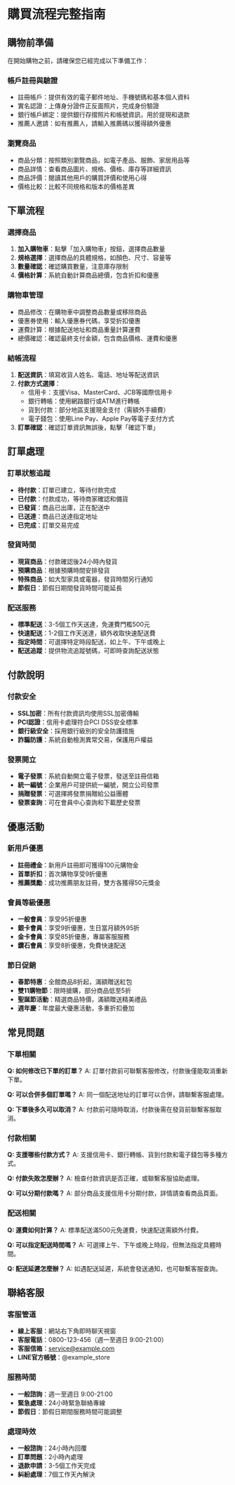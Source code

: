 # 購買流程完整指南

## 購物前準備
在開始購物之前，請確保您已經完成以下準備工作：

### 帳戶註冊與驗證
- 註冊帳戶：提供有效的電子郵件地址、手機號碼和基本個人資料
- 實名認證：上傳身分證件正反面照片，完成身份驗證
- 銀行帳戶綁定：提供銀行存摺照片和帳號資訊，用於提現和退款
- 推薦人邀請：如有推薦人，請輸入推薦碼以獲得額外優惠

### 瀏覽商品
- 商品分類：按照類別瀏覽商品，如電子產品、服飾、家居用品等
- 商品詳情：查看商品圖片、規格、價格、庫存等詳細資訊
- 商品評價：閱讀其他用戶的購買評價和使用心得
- 價格比較：比較不同規格和版本的價格差異

## 下單流程

### 選擇商品
1. **加入購物車**：點擊「加入購物車」按鈕，選擇商品數量
2. **規格選擇**：選擇商品的具體規格，如顏色、尺寸、容量等
3. **數量確認**：確認購買數量，注意庫存限制
4. **價格計算**：系統自動計算商品總價，包含折扣和優惠

### 購物車管理
- 商品修改：在購物車中調整商品數量或移除商品
- 優惠券使用：輸入優惠券代碼，享受折扣優惠
- 運費計算：根據配送地址和商品重量計算運費
- 總價確認：確認最終支付金額，包含商品價格、運費和優惠

### 結帳流程
1. **配送資訊**：填寫收貨人姓名、電話、地址等配送資訊
2. **付款方式選擇**：
   - 信用卡：支援Visa、MasterCard、JCB等國際信用卡
   - 銀行轉帳：使用網路銀行或ATM進行轉帳
   - 貨到付款：部分地區支援現金支付（需額外手續費）
   - 電子錢包：使用Line Pay、Apple Pay等電子支付方式
3. **訂單確認**：確認訂單資訊無誤後，點擊「確認下單」

## 訂單處理

### 訂單狀態追蹤
- **待付款**：訂單已建立，等待付款完成
- **已付款**：付款成功，等待商家確認和備貨
- **已發貨**：商品已出庫，正在配送中
- **已送達**：商品已送達指定地址
- **已完成**：訂單交易完成

### 發貨時間
- **現貨商品**：付款確認後24小時內發貨
- **預購商品**：根據預購時間安排發貨
- **特殊商品**：如大型家具或電器，發貨時間另行通知
- **節假日**：節假日期間發貨時間可能延長

### 配送服務
- **標準配送**：3-5個工作天送達，免運費門檻500元
- **快速配送**：1-2個工作天送達，額外收取快速配送費
- **指定時間**：可選擇特定時段配送，如上午、下午或晚上
- **配送追蹤**：提供物流追蹤號碼，可即時查詢配送狀態

## 付款說明

### 付款安全
- **SSL加密**：所有付款資訊均使用SSL加密傳輸
- **PCI認證**：信用卡處理符合PCI DSS安全標準
- **銀行級安全**：採用銀行級別的安全防護措施
- **詐騙防護**：系統自動檢測異常交易，保護用戶權益

### 發票開立
- **電子發票**：系統自動開立電子發票，發送至註冊信箱
- **統一編號**：企業用戶可提供統一編號，開立公司發票
- **捐贈發票**：可選擇將發票捐贈給公益團體
- **發票查詢**：可在會員中心查詢和下載歷史發票

## 優惠活動

### 新用戶優惠
- **註冊禮金**：新用戶註冊即可獲得100元購物金
- **首單折扣**：首次購物享受9折優惠
- **推薦獎勵**：成功推薦朋友註冊，雙方各獲得50元獎金

### 會員等級優惠
- **一般會員**：享受95折優惠
- **銀卡會員**：享受9折優惠，生日當月額外95折
- **金卡會員**：享受85折優惠，專屬客服服務
- **鑽石會員**：享受8折優惠，免費快速配送

### 節日促銷
- **春節特惠**：全館商品8折起，滿額贈送紅包
- **雙11購物節**：限時搶購，部分商品低至5折
- **聖誕節活動**：精選商品特價，滿額贈送精美禮品
- **週年慶**：年度最大優惠活動，多重折扣疊加

## 常見問題

### 下單相關
**Q: 如何修改已下單的訂單？**
A: 訂單付款前可聯繫客服修改，付款後僅能取消重新下單。

**Q: 可以合併多個訂單嗎？**
A: 同一個配送地址的訂單可以合併，請聯繫客服處理。

**Q: 下單後多久可以取消？**
A: 付款前可隨時取消，付款後需在發貨前聯繫客服取消。

### 付款相關
**Q: 支援哪些付款方式？**
A: 支援信用卡、銀行轉帳、貨到付款和電子錢包等多種方式。

**Q: 付款失敗怎麼辦？**
A: 檢查付款資訊是否正確，或聯繫客服協助處理。

**Q: 可以分期付款嗎？**
A: 部分商品支援信用卡分期付款，詳情請查看商品頁面。

### 配送相關
**Q: 運費如何計算？**
A: 標準配送滿500元免運費，快速配送需額外付費。

**Q: 可以指定配送時間嗎？**
A: 可選擇上午、下午或晚上時段，但無法指定具體時間。

**Q: 配送延遲怎麼辦？**
A: 如遇配送延遲，系統會發送通知，也可聯繫客服查詢。

## 聯絡客服

### 客服管道
- **線上客服**：網站右下角即時聊天視窗
- **客服電話**：0800-123-456（週一至週日 9:00-21:00）
- **客服信箱**：service@example.com
- **LINE官方帳號**：@example_store

### 服務時間
- **一般諮詢**：週一至週日 9:00-21:00
- **緊急處理**：24小時緊急聯絡專線
- **節假日**：節假日期間服務時間可能調整

### 處理時效
- **一般諮詢**：24小時內回覆
- **訂單問題**：2小時內處理
- **退款申請**：3-5個工作天完成
- **糾紛處理**：7個工作天內解決